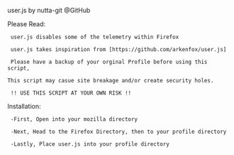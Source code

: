 user.js by nutta-git @GitHub

Please Read:

     user.js disables some of the telemetry within Firefox 
  
     user.js takes inspiration from [https://github.com/arkenfox/user.js] 
  
     Please have a backup of your orginal Profile before using this script,
  
    This script may casue site breakage and/or create security holes. 
  
     !! USE THIS SCRIPT AT YOUR OWN RISK !! 
  



Installation:
  
     -First, Open into your mozilla directory 
  
     -Next, Head to the Firefox Directory, then to your profile directory 
  
     -Lastly, Place user.js into your profile directory
  
  
